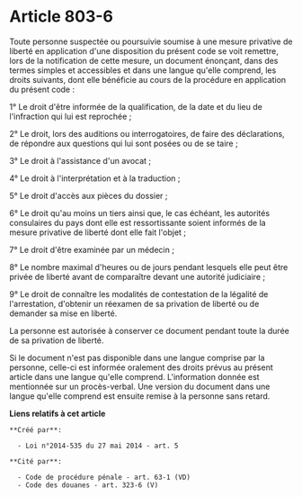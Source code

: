 # Article 803-6

Toute personne suspectée ou poursuivie soumise à une mesure privative de liberté en application d'une disposition du présent
code se voit remettre, lors de la notification de cette mesure, un document énonçant, dans des termes simples et accessibles
et dans une langue qu'elle comprend, les droits suivants, dont elle bénéficie au cours de la procédure en application du
présent code : 

1° Le droit d'être informée de la qualification, de la date et du lieu de l'infraction qui lui est reprochée ; 

2° Le droit, lors des auditions ou interrogatoires, de faire des déclarations, de répondre aux questions qui lui sont posées
ou de se taire ; 

3° Le droit à l'assistance d'un avocat ; 

4° Le droit à l'interprétation et à la traduction ; 

5° Le droit d'accès aux pièces du dossier ; 

6° Le droit qu'au moins un tiers ainsi que, le cas échéant, les autorités consulaires du pays dont elle est ressortissante
soient informés de la mesure privative de liberté dont elle fait l'objet ; 

7° Le droit d'être examinée par un médecin ; 

8° Le nombre maximal d'heures ou de jours pendant lesquels elle peut être privée de liberté avant de comparaître devant une
autorité judiciaire ; 

9° Le droit de connaître les modalités de contestation de la légalité de l'arrestation, d'obtenir un réexamen de sa privation
de liberté ou de demander sa mise en liberté. 

La personne est autorisée à conserver ce document pendant toute la durée de sa privation de liberté. 

Si le document n'est pas disponible dans une langue comprise par la personne, celle-ci est informée oralement des droits
prévus au présent article dans une langue qu'elle comprend. L'information donnée est mentionnée sur un procès-verbal. Une
version du document dans une langue qu'elle comprend est ensuite remise à la personne sans retard.

**Liens relatifs à cet article**

	**Créé par**:

	  - Loi n°2014-535 du 27 mai 2014 - art. 5

	**Cité par**:

	  - Code de procédure pénale - art. 63-1 (VD)
	  - Code des douanes - art. 323-6 (V)
